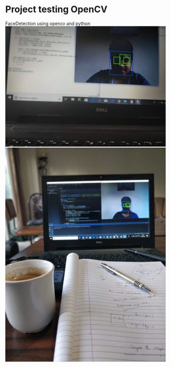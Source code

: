 # Project testing OpenCV
FaceDetection using opencv and python
![](images/IMG_20180822_191022_Bokeh.jpg)
![](images/IMG_20180822_194536_Bokeh.jpg)
